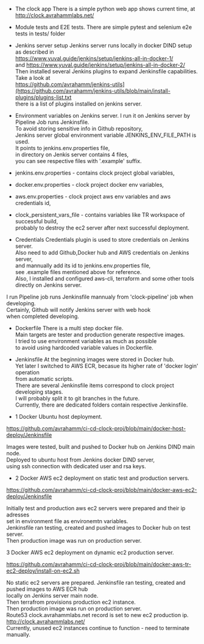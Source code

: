 - The clock app
There is a simple python web app shows current time,
at http://clock.avrahammlabs.net/

- Module tests and E2E tests.
There are simple pytest and selenium e2e tests
in tests/ folder 

- Jenkins server setup
Jenkins server runs locally in docker DIND setup as described in <br/>
https://www.yuval.guide/jenkins/setup/jenkins-all-in-docker-1/ <br/>
and
https://www.yuval.guide/jenkins/setup/jenkins-all-in-docker-2/ <br/>
Then installed several Jenkins plugins 
to expand Jenkinsfile capabilities.
Take a look at <br/>
https://github.com/avrahamm/jenkins-utils](https://github.com/avrahamm/jenkins-utils/blob/main/install-plugins/plugins-list.txt <br/>
there is a list of plugins installed on jenkins server.

- Environment variables on Jenkins server.
I run it on Jenkins server by Pipeline Job runs Jenkinsfile. <br/>
To avoid storing sensitive info in Github repository, <br/>
Jenkins server global environment variable JENKINS_ENV_FILE_PATH is used. <br/>
It points to jenkins.env.properties file, <br/>
in directory on Jenkis server contains 4 files, <br/>
you can see respective files with '.example' suffix. <br/>

- jenkins.env.properties - contains clock project global variables,<br/>
- docker.env.properties - clock project docker env variables,<br/>
- aws.env.properties - clock project aws env variables and aws credentials id,<br/>
- clock_persistent_vars_file - contains variables like TR workspace of successful build,<br/>
  probably to destroy the ec2 server after next successful deployment.
  
- Credentials
Credentials plugin is used to store credentials on Jenkins server. <br/>
Also need to add Github,Docker hub and AWS credentials on Jenkins server, <br/>
and mannually add its id to jenkins.env.properties file,<br/>
see .example files mentioned above for reference. <br/>
Also, I installed and configured aws-cli, terraform and some other tools <br/>
directly on Jenkins server. <br/>

I run Pipeline job runs Jenkinsfile mannualy from 'clock-pipeline' job when developing. <br/>
Certainly, Github will notify Jenkins server with web hook <br/>
when completed developing. <br/>

- Dockerfile
There is a multi step docker file. <br/>
Main targets are tester and production generate respective images. <br/>
I tried to use environment variables as much as possible <br/>
to avoid using hardcoded variable values in Dockerfile. <br/>

- Jenkinsfile
At the beginning images were stored in Docker hub. <br/>
Yet later I switched to AWS ECR, becasue its higher rate of 'docker login' operation <br/>
from automatic scripts. <br/>
There are several Jenkinsfile items correspond to clock project developing stages. <br/>
I will probably split it to git branches in the future. <br/>
Currently, there are dedicated folders contain respective Jenkinsfile. <br/>

- 1 Docker Ubuntu host deployment.

https://github.com/avrahamm/ci-cd-clock-proj/blob/main/docker-host-deploy/Jenkinsfile <br/>

Images were tested, built and pushed to Docker hub on Jenkins DIND main node. <br/>
Deployed to ubuntu host from Jenkins docker DIND server, <br/>
using ssh connection with dedicated user and rsa keys. <br/>

- 2 Docker AWS ec2 deployment on static test and production servers.

https://github.com/avrahamm/ci-cd-clock-proj/blob/main/docker-aws-ec2-deploy/Jenkinsfile <br/>

Initially test and production aws ec2 servers were prepared and their ip adresses <br/>
set in environment file as environemtn variables. <br/>
Jenkinsfile ran testing, created and pushed images to Docker hub on test server. <br/>
Then production image was run on production server. <br/>
  
3 Docker AWS ec2 deployment on dynamic ec2 production server.

https://github.com/avrahamm/ci-cd-clock-proj/blob/main/docker-aws-tr-ec2-deploy/install-on-ec2.sh <br/>

No static ec2 servers are prepared.
Jenkinsfile ran testing, created and pushed images to AWS ECR hub <br/>
locally on Jenkins server main node. <br/>
Then terrafrom provisions production ec2 instance. <br/>
Then production image was run on production server. <br/>
Route53 clock.avrahammlabs.net record is set to new ec2 production ip. <br/>
http://clock.avrahammlabs.net/ <br/>
Currently, unused ec2 instances continue to function - need to terminate manually.




